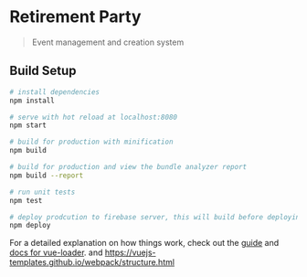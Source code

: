 # Retirement Party

> Event management and creation system

## Build Setup

``` bash
# install dependencies
npm install

# serve with hot reload at localhost:8080
npm start

# build for production with minification
npm build

# build for production and view the bundle analyzer report
npm build --report

# run unit tests
npm test

# deploy prodcution to firebase server, this will build before deploying 
npm deploy 
```

For a detailed explanation on how things work, check out the [guide](http://vuejs-templates.github.io/webpack/) and [docs for vue-loader](http://vuejs.github.io/vue-loader).
and https://vuejs-templates.github.io/webpack/structure.html

